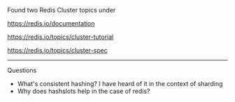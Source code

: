 Found two Redis Cluster topics under 

https://redis.io/documentation

https://redis.io/topics/cluster-tutorial

https://redis.io/topics/cluster-spec

---

Questions
- What's consistent hashing? I have heard of it in the context of sharding
- Why does hashslots help in the case of redis?

